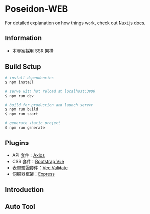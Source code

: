 # Poseidon-WEB

For detailed explanation on how things work, check out [Nuxt.js docs](https://nuxtjs.org).

## Information

- 本專案採用 SSR 架構

## Build Setup

```bash
# install dependencies
$ npm install

# serve with hot reload at localhost:3000
$ npm run dev

# build for production and launch server
$ npm run build
$ npm run start

# generate static project
$ npm run generate
```

## Plugins

- API 套件：[Axios](https://www.npmjs.com/package/axios)
- CSS 套件：[Bootstrap Vue](https://bootstrap-vue.org/)
- 表單驗證套件：[Vee Validate](https://vee-validate.logaretm.com/v4/)
- 伺服器框架：[Express](https://expressjs.com/)

## Introduction

## Auto Tool
